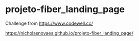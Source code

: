 # projeto-fiber_landing_page

Challenge from https://www.codewell.cc/

https://nicholasnovaes.github.io/projeto-fiber_landing_page/
